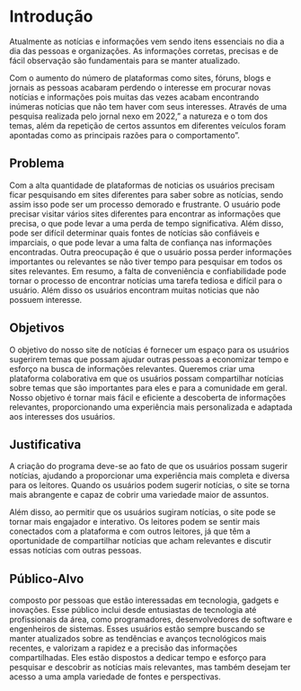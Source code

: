 # Introdução

Atualmente as notícias e informações vem sendo itens essenciais no dia a dia das pessoas e  organizações. As informações corretas, precisas e de fácil observação são fundamentais para se manter atualizado. 

Com o aumento do número de plataformas como sites, fóruns, blogs e jornais as pessoas acabaram perdendo o interesse em procurar novas notícias e informações pois muitas das vezes acabam encontrando inúmeras notícias que não tem haver com seus interesses. Através de uma pesquisa realizada pelo jornal nexo em 2022,” a natureza e o tom dos temas, além da repetição de certos assuntos em diferentes veículos foram apontadas como as principais razões para o comportamento”.


## Problema
Com a alta quantidade de plataformas de noticias os usuários precisam ficar pesquisando em sites diferentes para saber sobre as notícias, sendo assim isso pode ser um processo demorado e frustrante. O usuário pode precisar visitar vários sites diferentes para encontrar as informações que precisa, o que pode levar a uma perda de tempo significativa. Além disso, pode ser difícil determinar quais fontes de notícias são confiáveis e imparciais, o que pode levar a uma falta de confiança nas informações encontradas. Outra preocupação é que o usuário possa perder informações importantes ou relevantes se não tiver tempo para pesquisar em todos os sites relevantes. Em resumo, a falta de conveniência e confiabilidade pode tornar o processo de encontrar notícias uma tarefa tediosa e difícil para o usuário. Além disso os usuários encontram muitas noticias que não possuem interesse.

## Objetivos

O objetivo do nosso site de notícias é fornecer um espaço para os usuários sugerirem temas que possam ajudar outras pessoas a economizar tempo e esforço na busca de informações relevantes. Queremos criar uma plataforma colaborativa em que os usuários possam compartilhar notícias sobre temas que são importantes para eles e para a comunidade em geral. Nosso objetivo é tornar mais fácil e eficiente a descoberta de informações relevantes, proporcionando uma experiência mais personalizada e adaptada aos interesses dos usuários.


## Justificativa

A criação do programa  deve-se ao fato de que os usuários possam sugerir notícias, ajudando a  proporcionar uma experiência mais completa e diversa para os leitores. Quando os usuários podem sugerir notícias, o site se torna mais abrangente e capaz de cobrir uma variedade maior de assuntos.

Além disso, ao permitir que os usuários sugiram notícias, o site pode se tornar mais engajador e interativo. Os leitores podem se sentir mais conectados com a plataforma e com outros leitores, já que têm a oportunidade de compartilhar notícias que acham relevantes e discutir essas notícias com outras pessoas.

## Público-Alvo
composto por pessoas que estão interessadas em tecnologia, gadgets e inovações. Esse público inclui desde entusiastas de tecnologia até profissionais da área, como programadores, desenvolvedores de software e engenheiros de sistemas.
Esses usuários estão sempre buscando se manter atualizados sobre as tendências e avanços tecnológicos mais recentes, e valorizam a rapidez e a precisão das informações compartilhadas. Eles estão dispostos a dedicar tempo e esforço para pesquisar e descobrir as notícias mais relevantes, mas também desejam ter acesso a uma ampla variedade de fontes e perspectivas.
